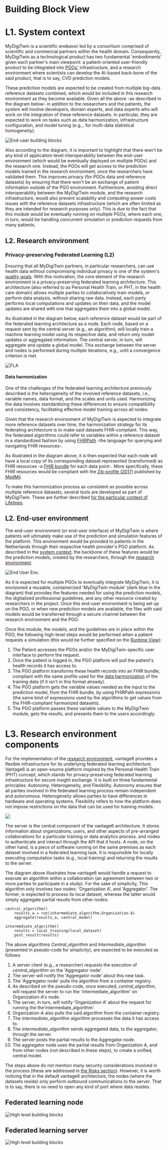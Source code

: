Building Block View
===================


# L1. System context

MyDigiTwin is a scientific endeavor led by a consortium comprised of scientific and commercial partners within the health domain. Consequently, MyDigiTwin as a technological product has two fundamental 'embodiments' given each partner's main viewpoint: a patient-oriented user-friendly product to be integrated into [PGOs'](./12.Glossary.md) infrastructure, and a research environment where scientists can develop the AI-based back-bone of the said product, that is to say, CVD prediction models.

These prediction models are expected to be created from multiple big-data reference datasets combined, which would be included in this research environment as they become available. Given all the above -as described in the diagram below- in addition to the researchers and the patients, the system will involve developers, domain experts, and data experts who will work on the integration of these reference datasets. In particular, they are expected to work on tasks such as data harmonization, infrastructure configuration, and model tuning (e.g.,. for multi-data statistical homogeneity).

![End-user building blocks](./images/vantage/L1-System-Context.drawio.png)

Also according to the diagram, it is important to highlight that there won't be any kind of application-level interoperability between the end-user environment (which would be eventually deployed on multiple PGOs) and the research one. Instead, the PGOs will get access to the prediction models trained in the research environment, once the researchers have validated them. This improves privacy (for PGOs data and reference datasets) by ensuring that there won't be an exchange of patient information outside of the PGO environment. Furthermore, avoiding direct interoperability between the MyDigiTwin module, and the research infrastructure, would also prevent scalability and computing-power costs issues with the reference datasets infrastructure (which are often limited as they are intended for research purposes only). This is due to the fact that this module would be eventually running on multiple PGOs, where each one, in turn, would be handling concurrent simulation or prediction requests from many patients.

## L2. Research environment

### Privacy-preserving Federated Learning (L2)

Ensuring that all MyDigiTwin partners, in particular researchers, can use health data without compromising individual privacy is one of the system's [quality goals](./01.Introduction%20and%20Goals.md). With this motivation, the core element of the research environment is a privacy-preserving federated learning architecture. This architecture (also referred to as Personal Health Train, or PHT, in the health care domain) allows multiple parties to collaboratively train models, or perform data analysis, without sharing raw data. Instead, each party performs local computations and updates on their data, and the model updates are shared with one that aggregates them into a global model.

As illustrated in the diagram below, each reference dataset would be part of the federated learning architecture as a node. Each node, based on a request sent by the central server (e.g., an algorithm), will locally train a machine learning model using its respective data, and return only model updates or aggregated information. The central server, in turn, will aggregate and update a global model. This exchange between the server and nodes is performed during multiple iterations, e.g., until a convergence criterion is met.

![FLA](./images/vantage/L1-ResearchEnv.drawio.png)

#### Data harmonization

One of the challenges of the federated learning architecture previously described is the heterogeneity of the involved reference datasets, i.e., variable names, data format, and the scales and units used. Harmonizing the data involves standardizing these differences to ensure compatibility and consistency, facilitating effective model training across all nodes.

Given that the research environment of MyDigiTwin is expected to integrate more reference datasets over time, the harmonization strategy for its federating architecture is to make said datasets FHIR-compliant. This way, the federated algorithms could refer to variables within a reference dataset in a standardized fashion by using [FHIRPath](https://hl7.org/fhir/fhirpath.html) -the language for querying and navigating FHIR resources-.

As illustrated in the diagram above, it is then expected that each node will have a local copy of its corresponding dataset represented (transformed) as FHIR resources -a [FHIR bundle](https://build.fhir.org/bundle.html) for each data point-. More specifically, these FHIR resources would be compliant with the [Zib-profile (2017)](https://zibs.nl/wiki/ZIB_Publicatie_2017(NL)) published by [MedMij](https://informatiestandaarden.nictiz.nl/wiki/MedMij:Landingspagina_MedMij). 

To make this harmonization process as consistent as possible across multiple reference datasets, several tools are developed as part of MyDigiTwin. These are further described [for the particular context of Lifelines](https://github.com/MyDigiTwinNL/LifelinesDataAccessDocumentation).

## L2. End-user environment

The end-user environment (or end-user interface) of MyDigiTwin is where patients will ultimately make use of the prediction and simulation features of the platform. This environment would be provided to patients in the Netherlands through their respective health provider's PGO platform. As described in the [system context](#l1-system-context), the backbone of these features would be the prediction models, created by the researchers, through the [research environment](#l2-research-environment). 

![End User Env.](./images/vantage/L1-EndUserEnv.drawio.png)

As it is expected for multiple PGOs to eventually integrate MyDigiTwin, it is envisioned a reusable, containerized 'MyDigiTwin module' (dark blue in the diagram) that provides the features needed for using the prediction models, the digitalized professional guidelines, and any other resource created by researchers in the project. Once this end-user environment is being set up on the PGO, or when new prediction models are available, the files with said models would be transferred through a secure channel between the research environment and the PGO.

Once this module, the models, and the guidelines are in place within the PGO, the following high-level steps would be performed when a patient requests a simulation (this would be further specified on the [Runtime View](./06.Runtime%20View.md)):

1. The Patient accesses the PGOs and/or the MyDigiTwin-specific user interface to perform the request.
2. Once the patient is logged in, the PGO platform will pull the patient's health records it has access to.
3. The PGO platform transforms these health records into an FHIR bundle, compliant with the same profile used for the [data harmonization](#data-harmonization) of the training data (if it isn't in this format already).
4. The PGO platform gets the variable values needed as the input to the prediction model, from the FHIR bundle, by using FHIRPath expressions (the same kind of expressions used by the algorithms to get values from the FHIR-compliant harmonized datasets).
5. The PGO platform passes these variable values to the MyDigiTwin module, gets the results, and presents them to the users accordingly.


# L3. Research environment components

For the implementation of the [research environment](#l2-research-environment), vantage6 provides a flexible infrastructure for its underlying federated learning architecture. Vantage6 is an open-source platform inspired by the Personal Health Train (PHT) concept, which stands for privacy-preserving federated learning infrastructure for secure insight exchange. It is built on three fundamental principles: Autonomy, Heterogeneity, and Flexibility. Autonomy ensures that all parties involved in the federated learning process remain independent and autonomous. Heterogeneity allows parties to have differences in hardware and operating systems. Flexibility refers to how the platform does not impose restrictions on the data that can be used for training models.

![](./images/vantage/L3-Vantage.drawio.png)

The server is the central component of the vantage6 architecture. It stores information about organizations, users, and other aspects of pre-arranged collaborations for a particular training or data analytics process. 
and nodes to authenticate and interact through the API that it hosts. A node, on the other hand, is a piece of software running on the same premises as each dataset involved in a federated learning task. It is responsible for locally executing computation tasks (e.g., local training) and returning the results to the server. 

The diagram above illustrates how vantage6 would handle a request to execute an algorithm within a collaboration (an agreement between two or more parties to participate in a study). For the sake of simplicity, This algorithm only involves two nodes: 'Organization A', and 'Aggregator'. The former, is expected to process its local dataset, whereas the latter would simply aggregate partial results from other nodes:

``````
central_algorithm()
	results_a = run(intermediate_algorithm,Organization-A)
	aggregate(results_a, central_model)

``````
``````
intermediate_algorithm()
	results = local_training(local_dataset)
	post_result(results)
``````

The above algorithms _Central_algorithm_ and _Intermediate_algorithm_ (presented in pseudo-code for simplicity), are expected to be executed as follows:

1. A server client (e.g., a researcher) requests the execution of _central_algorithm_ on the 'Aggregator node'.
2. The server will notify the 'Aggregator node' about this new task.
3. The 'Aggregator node' pulls the algorithm from a container registry.
4. As described on the pseudo-code, once executed, _central_algorithm_, will request the server to run the 'intermediate_algorithm' on Organization-A's node.
5. The server, in turn, will notify 'Organization A' about the request for running the the'intermediate_algorithm'.
6. Organization-A also pulls the said algorithm from the container registry.
7. The _intermediate_algorithm_ algorithm processes the data it has access to.
8. The _intermediate_algorithm_ sends aggregated data, to the aggregator, through the server.
9. The server posts the partial results to the Aggregator node.
10. The aggregator node uses the partial results from Organization A, and from other nodes (not described in these steps), to create a unified, central model. 

The steps above do not mention many security considerations involved in the process (these are addressed in [the Risks section](./11.Risks%20and%20Technical%20Debt.md)). However, it is worth noticing that in the default vantage6 architecture, the nodes (where the datasets reside) only perform outbound communications to the server. That is to say, there is no need to open any kind of port where data resides.

## Federated learning node

![High level building blocks](./images/vantage/L3-Components-node.drawio.png)


## Federated learning server

![High level building blocks](./images/vantage/L3-Components-server.drawio.png)

<!--
Inside the node

![High level building blocks](./images/vantage/L3-Components-client.drawio.png)


[WIP - Server details]

![High level building blocks](./images/vantage/L3-Components-server.drawio.png)
-->